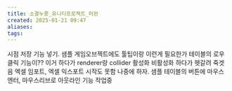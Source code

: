 ```yaml
---
title: 소결누풍_유니티프로젝트_미완
created: 2025-01-21 09:47
aliases: 
tags:
---
```

시점 저장 기능 넣기.
샘플 게임오브젝트에도 툴팁이랑 이런게 필요한가 테이블의 로우 클릭 기능이?? 이거 하다가 renderer랑 collider 활성화 비활성화 하다가 헷갈려 죽겟음
엑셀 임포트, 
	엑셀 익스포트 시작도 못함 나중에 하자.
샘플 테이블의 버튼에 마우스엔터, 마우스리브로 아웃라인 기능 작업중